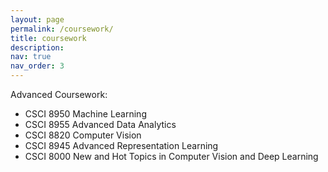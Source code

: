 ```yaml
---
layout: page
permalink: /coursework/
title: coursework
description:
nav: true
nav_order: 3
---
```

Advanced Coursework:
- CSCI 8950 Machine Learning
- CSCI 8955 Advanced Data Analytics
- CSCI 8820 Computer Vision
- CSCI 8945 Advanced Representation Learning
- CSCI 8000 New and Hot Topics in Computer Vision and Deep Learning
